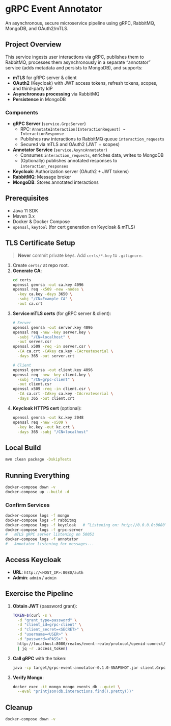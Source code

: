 # gRPC Event Annotator

An asynchronous, secure microservice pipeline using gRPC, RabbitMQ, MongoDB, and OAuth2/mTLS.

## Project Overview

This service ingests user interactions via gRPC, publishes them to RabbitMQ, processes them asynchronously in a separate “annotator” service (adds metadata and persists to MongoDB), and supports:

- **mTLS** for gRPC server & client  
- **OAuth2** (Keycloak) with JWT access tokens, refresh tokens, scopes, and third-party IdP  
- **Asynchronous processing** via RabbitMQ  
- **Persistence** in MongoDB  

### Components

- **gRPC Server** (`service.GrpcServer`)  
  - RPC: `AnnotateInteraction(InteractionRequest) → InteractionResponse`  
  - Publishes raw interactions to RabbitMQ queue `interaction_requests`  
  - Secured via mTLS and OAuth2 (JWT + scopes)  
- **Annotator Service** (`service.AsyncAnnotator`)  
  - Consumes `interaction_requests`, enriches data, writes to MongoDB  
  - (Optionally) publishes annotated responses to `interaction_responses`  
- **Keycloak**: Authorization server (OAuth2 + JWT tokens)  
- **RabbitMQ**: Message broker  
- **MongoDB**: Stores annotated interactions  

## Prerequisites

- Java 11 SDK  
- Maven 3.x  
- Docker & Docker Compose  
- `openssl`, `keytool` (for cert generation on Keycloak & mTLS)

## TLS Certificate Setup

> **Never** commit private keys. Add `certs/*.key` to `.gitignore`.

1. Create `certs/` at repo root.  
2. **Generate CA**:
   ```bash
   cd certs
   openssl genrsa -out ca.key 4096
   openssl req -x509 -new -nodes \
     -key ca.key -days 3650 \
     -subj "/CN=Example CA" \
     -out ca.crt
   ```
3. **Service mTLS certs** (for gRPC server & client):
   ```bash
   # Server
   openssl genrsa -out server.key 4096
   openssl req -new -key server.key \
     -subj "/CN=localhost" \
     -out server.csr
   openssl x509 -req -in server.csr \
     -CA ca.crt -CAkey ca.key -CAcreateserial \
     -days 365 -out server.crt

   # Client
   openssl genrsa -out client.key 4096
   openssl req -new -key client.key \
     -subj "/CN=grpc-client" \
     -out client.csr
   openssl x509 -req -in client.csr \
     -CA ca.crt -CAkey ca.key -CAcreateserial \
     -days 365 -out client.crt
   ```
4. **Keycloak HTTPS cert** (optional):
   ```bash
   openssl genrsa -out kc.key 2048
   openssl req -new -x509 \
     -key kc.key -out kc.crt \
     -days 365 -subj "/CN=localhost"
   ```

## Local Build

```bash
mvn clean package -DskipTests
```

## Running Everything

```bash
docker-compose down -v
docker-compose up --build -d
```

### Confirm Services

```bash
docker-compose logs -f mongo
docker-compose logs -f rabbitmq
docker-compose logs -f keycloak   # “Listening on: http://0.0.0.0:8080”
docker-compose logs -f grpc-server
#   mTLS gRPC server listening on 50051
docker-compose logs -f annotator
#   Annotator listening for messages...
```

## Access Keycloak

- **URL**: `http://<HOST_IP>:8080/auth`  
- **Admin**: `admin` / `admin`

## Exercise the Pipeline

1. **Obtain JWT** (password grant):
   ```bash
   TOKEN=$(curl -s \
     -d "grant_type=password" \
     -d "client_id=grpc-client" \
     -d "client_secret=<SECRET>" \
     -d "username=<USER>" \
     -d "password=<PASS>" \
     http://localhost:8080/realms/event-realm/protocol/openid-connect/token \
     | jq -r .access_token)
   ```
2. **Call gRPC** with the token:
   ```bash
   java -cp target/grpc-event-annotator-0.1.0-SNAPSHOT.jar client.GrpcClient --token "$TOKEN"
   ```
3. **Verify Mongo**:
   ```bash
   docker exec -it mongo mongo events_db --quiet \
     --eval "printjson(db.interactions.find().pretty())"
   ```

## Cleanup

```bash
docker-compose down -v
```
